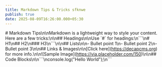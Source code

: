 ```yaml
---
title: Markdown Tips & Tricks sfknwe
publish: true
date: 2025-08-09T16:26:00.000+05:30
---
```

\# Markdown Tips\n\nMarkdown is a lightweight way to style your content. Here are a few tricks:\n\n## Headings\n\nUse \`#\` for headings:\n\`\`\`\n# H1\n## H2\n### H3\n\`\`\`\n\n## Lists\n\n- Bullet point 1\n- Bullet point 2\n- Bullet point 3\n\n## Links & Images\n\n\[Click here](https://decapcms.org) for more info.\n\n!\[Sample Image](https://via.placeholder.com/150)\n\n## Code Blocks\n\n\`\`\`\nconsole.log(\"Hello World\");\n\`\`\`

